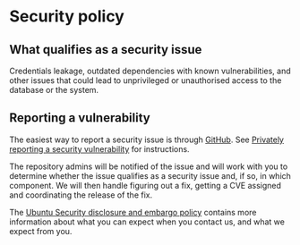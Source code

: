# Security policy

## What qualifies as a security issue

Credentials leakage, outdated dependencies with known vulnerabilities, and
other issues that could lead to unprivileged or unauthorised access to the
database or the system.

## Reporting a vulnerability

The easiest way to report a security issue is through
[GitHub](https://github.com/canonical/postgresql-k8s-operator/security/advisories/new). See
[Privately reporting a security
vulnerability](https://docs.github.com/en/code-security/security-advisories/guidance-on-reporting-and-writing/privately-reporting-a-security-vulnerability)
for instructions.

The repository admins will be notified of the issue and will work with you
to determine whether the issue qualifies as a security issue and, if so, in
which component. We will then handle figuring out a fix, getting a CVE
assigned and coordinating the release of the fix.

The [Ubuntu Security disclosure and embargo
policy](https://ubuntu.com/security/disclosure-policy) contains more
information about what you can expect when you contact us, and what we
expect from you.
